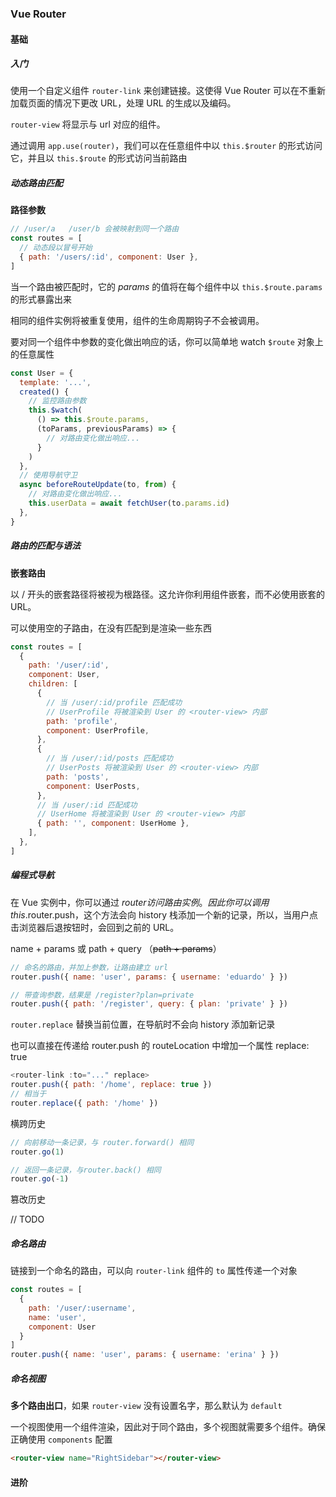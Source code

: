 ### Vue Router



#### 基础



##### 入门

使用一个自定义组件 `router-link` 来创建链接。这使得 Vue Router 可以在不重新加载页面的情况下更改 URL，处理 URL 的生成以及编码。

`router-view` 将显示与 url 对应的组件。

通过调用 `app.use(router)`，我们可以在任意组件中以 `this.$router` 的形式访问它，并且以 `this.$route` 的形式访问当前路由



##### 动态路由匹配

**路径参数**

```javascript
// /user/a   /user/b 会被映射到同一个路由
const routes = [
  // 动态段以冒号开始
  { path: '/users/:id', component: User },
]
```

当一个路由被匹配时，它的 *params* 的值将在每个组件中以 `this.$route.params` 的形式暴露出来

相同的组件实例将被重复使用，组件的生命周期钩子不会被调用。



要对同一个组件中参数的变化做出响应的话，你可以简单地 watch `$route` 对象上的任意属性

```javascript
const User = {
  template: '...',
  created() {
    // 监控路由参数
    this.$watch(
      () => this.$route.params,
      (toParams, previousParams) => {
        // 对路由变化做出响应...
      }
    )
  },
  // 使用导航守卫
  async beforeRouteUpdate(to, from) {
    // 对路由变化做出响应...
    this.userData = await fetchUser(to.params.id)
  },
}
```





##### 路由的匹配与语法



**嵌套路由**

以 / 开头的嵌套路径将被视为根路径。这允许你利用组件嵌套，而不必使用嵌套的 URL。

可以使用空的子路由，在没有匹配到是渲染一些东西

```javascript
const routes = [
  {
    path: '/user/:id',
    component: User,
    children: [
      {
        // 当 /user/:id/profile 匹配成功
        // UserProfile 将被渲染到 User 的 <router-view> 内部
        path: 'profile',
        component: UserProfile,
      },
      {
        // 当 /user/:id/posts 匹配成功
        // UserPosts 将被渲染到 User 的 <router-view> 内部
        path: 'posts',
        component: UserPosts,
      },
      // 当 /user/:id 匹配成功
      // UserHome 将被渲染到 User 的 <router-view> 内部
      { path: '', component: UserHome },
    ],
  },
]
```



##### 编程式导航

在 Vue 实例中，你可以通过 $router 访问路由实例。因此你可以调用 this.$router.push，这个方法会向 history 栈添加一个新的记录，所以，当用户点击浏览器后退按钮时，会回到之前的 URL。

name + params 或 path + query （~~path + params~~）



```javascript
// 命名的路由，并加上参数，让路由建立 url
router.push({ name: 'user', params: { username: 'eduardo' } })

// 带查询参数，结果是 /register?plan=private
router.push({ path: '/register', query: { plan: 'private' } })
```

`router.replace` 替换当前位置，在导航时不会向 history 添加新记录

也可以直接在传递给 router.push 的 routeLocation 中增加一个属性 replace: true 

```javascript
<router-link :to="..." replace>
router.push({ path: '/home', replace: true })
// 相当于
router.replace({ path: '/home' })
```

横跨历史 

```javascript
// 向前移动一条记录，与 router.forward() 相同
router.go(1)

// 返回一条记录，与router.back() 相同
router.go(-1)
```

篡改历史

// TODO



##### 命名路由

链接到一个命名的路由，可以向 `router-link` 组件的 `to` 属性传递一个对象

```javascript
const routes = [
  {
    path: '/user/:username',
    name: 'user',
    component: User
  }
]
router.push({ name: 'user', params: { username: 'erina' } })
```



##### 命名视图

**多个路由出口**，如果 `router-view` 没有设置名字，那么默认为 `default`

一个视图使用一个组件渲染，因此对于同个路由，多个视图就需要多个组件。确保正确使用 `components` 配置

```html
<router-view name="RightSidebar"></router-view>
```







#### 进阶

